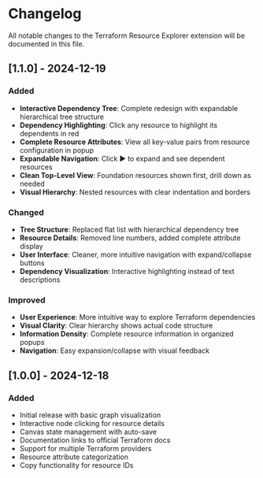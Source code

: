 # Changelog

All notable changes to the Terraform Resource Explorer extension will be documented in this file.

## [1.1.0] - 2024-12-19

### Added
- **Interactive Dependency Tree**: Complete redesign with expandable hierarchical tree structure
- **Dependency Highlighting**: Click any resource to highlight its dependents in red
- **Complete Resource Attributes**: View all key-value pairs from resource configuration in popup
- **Expandable Navigation**: Click ▶ to expand and see dependent resources
- **Clean Top-Level View**: Foundation resources shown first, drill down as needed
- **Visual Hierarchy**: Nested resources with clear indentation and borders

### Changed
- **Tree Structure**: Replaced flat list with hierarchical dependency tree
- **Resource Details**: Removed line numbers, added complete attribute display
- **User Interface**: Cleaner, more intuitive navigation with expand/collapse buttons
- **Dependency Visualization**: Interactive highlighting instead of text descriptions

### Improved
- **User Experience**: More intuitive way to explore Terraform dependencies
- **Visual Clarity**: Clear hierarchy shows actual code structure
- **Information Density**: Complete resource information in organized popups
- **Navigation**: Easy expansion/collapse with visual feedback

## [1.0.0] - 2024-12-18

### Added
- Initial release with basic graph visualization
- Interactive node clicking for resource details
- Canvas state management with auto-save
- Documentation links to official Terraform docs
- Support for multiple Terraform providers
- Resource attribute categorization
- Copy functionality for resource IDs
